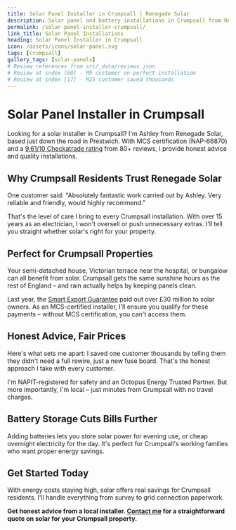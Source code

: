 ```yaml
---
title: Solar Panel Installer in Crumpsall | Renegade Solar
description: Solar panel and battery installations in Crumpsall from Renegade Solar, an MCS-certified installer with excellent Checkatrade ratings.
permalink: /solar-panel-installer-crumpsall/
link_title: Solar Panel Installations
heading: Solar Panel Installer in Crumpsall
icon: /assets/icons/solar-panel.svg
tags: [crumpsall]
gallery_tags: [solar-panels]
# Review references from src/_data/reviews.json  
# Review at index [60] - M9 customer on perfect installation
# Review at index [17] - M25 customer saved thousands
---
```


# Solar Panel Installer in Crumpsall

Looking for a solar installer in Crumpsall? I'm Ashley from Renegade Solar, based just down the road in Prestwich. With MCS certification (NAP-66870) and a [9.61/10 Checkatrade rating](https://www.checkatrade.com/trades/renegadeelectrical/) from 80+ reviews, I provide honest advice and quality installations.

## Why Crumpsall Residents Trust Renegade Solar

One customer said: "Absolutely fantastic work carried out by Ashley. Very reliable and friendly, would highly recommend."

That's the level of care I bring to every Crumpsall installation. With over 15 years as an electrician, I won't oversell or push unnecessary extras. I'll tell you straight whether solar's right for your property.

## Perfect for Crumpsall Properties

Your semi-detached house, Victorian terrace near the hospital, or bungalow can all benefit from solar. Crumpsall gets the same sunshine hours as the rest of England – and rain actually helps by keeping panels clean.

Last year, the [Smart Export Guarantee](https://www.ofgem.gov.uk/environmental-and-social-schemes/smart-export-guarantee-seg) paid out over £30 million to solar owners. As an MCS-certified installer, I'll ensure you qualify for these payments – without MCS certification, you can't access them.

## Honest Advice, Fair Prices

Here's what sets me apart: I saved one customer thousands by telling them they didn't need a full rewire, just a new fuse board. That's the honest approach I take with every customer.

I'm NAPIT-registered for safety and an Octopus Energy Trusted Partner. But more importantly, I'm local – just minutes from Crumpsall with no travel charges.

## Battery Storage Cuts Bills Further

Adding batteries lets you store solar power for evening use, or cheap overnight electricity for the day. It's perfect for Crumpsall's working families who want proper energy savings.

## Get Started Today

With energy costs staying high, solar offers real savings for Crumpsall residents. I'll handle everything from survey to grid connection paperwork.

**Get honest advice from a local installer. [Contact me](/contact/) for a straightforward quote on solar for your Crumpsall property.**
